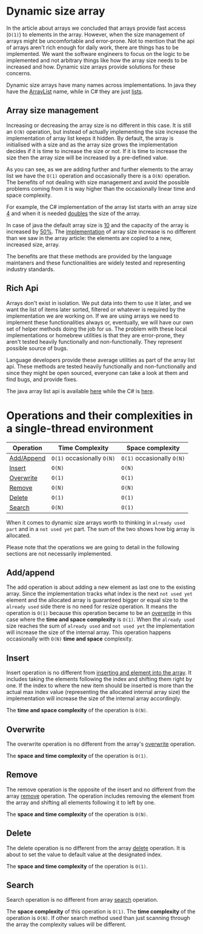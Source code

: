 # Dynamic size array

In the article about arrays we concluded that arrays provide fast access (`O(1)`) to elements
in the array.
However, when the size management of arrays might be uncomfortable and error-prone.
Not to mention that the api of arrays aren't rich enough for daily work, there are things
has to be implemented.
We want the software engineers to focus on the logic to be implemented and not arbitrary
things like how the array size needs to be increased and how.
Dynamic size arrays provide solutions for these concerns.

Dynamic size arrays have many names across implementations.
In java they have the [ArrayList](https://github.com/openjdk/jdk/blob/master/src/javabase/share/classes/java/util/ArrayList.java) name,
while in C# they are just [lists](https://referencesource.microsoft.com/#mscorlib/system/collections/generic/list.cs).

## Array size management

Increasing or decreasing the array size is no different in this case.
It is still an `O(N)` operation, but instead of actually implementing the size increase the
implementation of array list keeps it hidden.
By default, the array is initialised with a size and as the array size grows the
implementation decides if it is time to increase the size or not.
If it is time to increase the size then the array size will be increased by a pre-defined
value.

As you can see, as we are adding further and further elements to the array list we have the
`O(1)` operation and occasionally there is a `O(N)` operation.
The benefits of not dealing with size management and avoid the possible problems coming
from it is way higher than the occasionally linear time and space complexity.

For example, the C# implementation of the array list starts with an array size [4](https://referencesource.microsoft.com/#mscorlib/system/collections/generic/list.cs,38) and when
it is needed [doubles](https://referencesource.microsoft.com/#mscorlib/system/collections/generic/list.cs,405) the size of the array.

In case of java the default array size is [10](https://github.com/AdoptOpenJDK/openjdk-jdk11/blob/master/src/java.base/share/classes/java/util/ArrayList.java#L116) and the capacity of the array is increased by
[50%](https://github.com/AdoptOpenJDK/openjdk-jdk11/blob/master/src/java.base/share/classes/java/util/ArrayList.java#L254).
The [implementation](https://github.com/AdoptOpenJDK/openjdk-jdk11/blob/master/src/java.base/share/classes/java/util/ArrayList.java#L236) of array size increase is no different than we saw in the array article: the elements are copied to a new, increased size, array.

The benefits are that these methods are provided by the language maintaners and these functionalities
are widely tested and representing industry standards.

## Rich Api

Arrays don't exist in isolation.
We put data into them to use it later, and we want the list of items later sorted, filtered
or whatever is required by the implementation we are working on.
If we are using arrays we need to implement these functionalities always or, eventually, we
will have our own set of helper methods doing the job for us.
The problem with these local implementations or homebrew utilities is that they are
error-prone, they aren't tested heavily functionally and non-functionally.
They represent possible source of bugs.

Language developers provide these average utilities as part of the array list api.
These methods are tested heavily functionally and non-functionally and since they might be
open sourced, everyone can take a look at them and find bugs, and provide fixes.

The java array list api is available [here](https://github.com/AdoptOpenJDK/openjdk-jdk11/blob/master/src/java.base/share/classes/java/util/ArrayList.java#L236) while the C# is [here](https://learn.microsoft.com/en-us/dotnet/api/system.collections.generic.list-1?view=net-8.0).

# Operations and their complexities in a single-thread environment

| Operation                | Time Complexity            | Space complexity           |
|--------------------------|----------------------------|----------------------------|
| [Add/Append](#addappend) | `O(1)` occasionally `O(N)` | `O(1)` occasionally `O(N)` |
| [Insert](#insert)        | `O(N)`                     | `O(N)`                     |
| [Overwrite](#overwrite)  | `O(1)`                     | `O(1)`                     |
| [Remove](#remove)        | `O(N)`                     | `O(N)`                     |
| [Delete](#delete)        | `O(1)`                     | `O(1)`                     |
| [Search](#search)        | `O(N)`                     | `O(1)`                     |

When it comes to dynamic size arrays worth to thinking in `already used part` and
in a `not used yet` part.
The sum of the two shows how big array is allocated.

Please note that the operations we are going to detail in the following sections are not
necessarily implemented.

## Add/append

The add operation is about adding a new element as last one to the existing array.
Since the implementation tracks what index is the next `not used yet` element
and the allocated array is guaranteed bigger or equal size to the `already used` side
there is no need for resize operation.
It means the operation is `O(1)` because this operation became to be an [overwrite](#overwrite)
in this case where the **time and space complexity** is `O(1)`.
When the `already used` size reaches the sum of `already used` and `not used yet` the
implementation will increase the size of the internal array.
This operation happens occasionally with `O(N)` **time and space** complexity.

## Insert

Insert operation is no different from [inserting and element into the array](array.md#insert).
It includes taking the elements following the index and shifting them right by one.
If the index to where the new item should be inserted is more than the actual max index value
(representing the allocated internal array size) the implementation will increase the size
of the internal array accordingly.

The **time and space complexity** of the operation is `O(N)`.

## Overwrite

The overwrite operation is no different from the array's [overwrite](array.md#overwrite)
operation.

The **space and time complexity** of the operation is `O(1)`.

## Remove

The remove operation is the opposite of the insert and no different from the array [remove](array.md#remove)
operation.
The operation includes removing the element from the array and shifting all elements following
it to left by one.

The **space and time complexity** of the operation is `O(N)`.

## Delete

The delete operation is no different from the array [delete](array.md#delete) operation.
It is about to set the value to default value at the designated index.

The **space and time complexity** of the operation is `O(1)`.

## Search

Search operation is no different from array [search](array.md#searching-for-an-element)
operation.

The **space complexity** of this operation is `O(1)`.
The **time complexity** of the operation is `O(N)`.
If other search method used than just scanning through the array the complexity values will
be different.